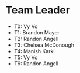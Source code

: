# Team Leader

* T0: Vy Vo
* T1: Brandon Mayer
* T2: Randon Angell
* T3: Chelsea McDonough
* T4: Manish Karki
* T5: Vy Vo
* T6: Randon Angell
